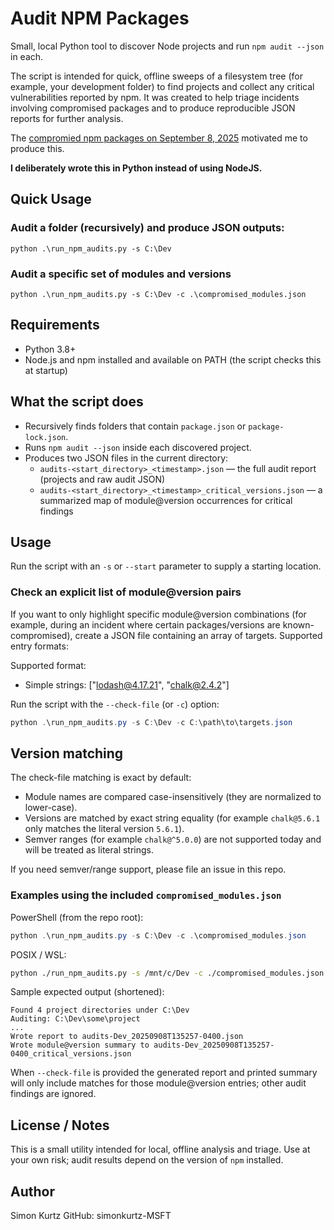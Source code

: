 # Audit NPM Packages

Small, local Python tool to discover Node projects and run `npm audit --json` in each.

The script is intended for quick, offline sweeps of a filesystem tree (for example,
your development folder) to find projects and collect any critical vulnerabilities
reported by npm. It was created to help triage incidents involving compromised
packages and to produce reproducible JSON reports for further analysis.
 
The [compromied npm packages on September 8, 2025](https://www.aikido.dev/blog/npm-debug-and-chalk-packages-compromised) motivated me to produce this.

**I deliberately wrote this in Python instead of using NodeJS.**

## Quick Usage

### Audit a folder (recursively) and produce JSON outputs:

```shell
python .\run_npm_audits.py -s C:\Dev
```

### Audit a specific set of modules and versions

```shell
python .\run_npm_audits.py -s C:\Dev -c .\compromised_modules.json
```

## Requirements

- Python 3.8+
- Node.js and npm installed and available on PATH (the script checks this at startup)

## What the script does

- Recursively finds folders that contain `package.json` or `package-lock.json`.
- Runs `npm audit --json` inside each discovered project.
- Produces two JSON files in the current directory:
  - `audits-<start_directory>_<timestamp>.json` — the full audit report (projects and raw audit JSON)
  - `audits-<start_directory>_<timestamp>_critical_versions.json` — a summarized map of module@version occurrences for critical findings

## Usage

Run the script with an `-s` or `--start` parameter to supply a starting location.

### Check an explicit list of module@version pairs

If you want to only highlight specific module@version combinations (for
example, during an incident where certain packages/versions are known-compromised),
create a JSON file containing an array of targets. Supported entry formats:

Supported format:
- Simple strings: ["lodash@4.17.21", "chalk@2.4.2"]

Run the script with the `--check-file` (or `-c`) option:

```powershell
python .\run_npm_audits.py -s C:\Dev -c C:\path\to\targets.json
```

Version matching
----------------
The check-file matching is exact by default:

- Module names are compared case-insensitively (they are normalized to lower-case).
- Versions are matched by exact string equality (for example `chalk@5.6.1` only matches the literal version `5.6.1`).
- Semver ranges (for example `chalk@^5.0.0`) are not supported today and will be treated as literal strings.

If you need semver/range support, please file an issue in this repo.

### Examples using the included `compromised_modules.json`

PowerShell (from the repo root):

```powershell
python .\run_npm_audits.py -s C:\Dev -c .\compromised_modules.json
```

POSIX / WSL:

```bash
python ./run_npm_audits.py -s /mnt/c/Dev -c ./compromised_modules.json
```

Sample expected output (shortened):

```
Found 4 project directories under C:\Dev
Auditing: C:\Dev\some\project
...
Wrote report to audits-Dev_20250908T135257-0400.json
Wrote module@version summary to audits-Dev_20250908T135257-0400_critical_versions.json
```

When `--check-file` is provided the generated report and printed summary will
only include matches for those module@version entries; other audit findings
are ignored.

## License / Notes

This is a small utility intended for local, offline analysis and triage. Use at your own risk; audit results depend on the version of `npm` installed.

## Author

Simon Kurtz
GitHub: simonkurtz-MSFT
